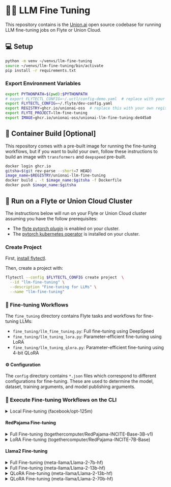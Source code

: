 # 🤖🔧 LLM Fine Tuning

This repository contains is the [Union.ai](https://union.ai/) open source codebase
for running LLM fine-tuning jobs on Flyte or Union Cloud.

## 💻 Setup

```bash
python -m venv ~/venvs/llm-fine-tuning
source ~/venvs/llm-fine-tuning/bin/activate
pip install -r requirements.txt
```

### Export Environment Variables

```bash
export PYTHONPATH=$(pwd):$PYTHONPATH
# export FLYTECTL_CONFIG=~/.uctl/config-demo.yaml  # replace with your flyte/union cloud config
export FLYTECTL_CONFIG=~/.flyte/dev-config.yaml
export REGISTRY=ghcr.io/unionai-oss  # replace this with your own registry
export FLYTE_PROJECT=llm-fine-tuning
export IMAGE=ghcr.io/unionai-oss/unionai-llm-fine-tuning:de445a0
```

## 🐳 Container Build [Optional]

This repository comes with a pre-built image for running the fine-tuning workflows,
but if you want to build your own, follow these instructions to build an image
with `transformers` and `deepspeed` pre-built.

```bash
docker login ghcr.io
gitsha=$(git rev-parse --short=7 HEAD)
image_name=$REGISTRY/unionai-llm-fine-tuning
docker build . -t $image_name:$gitsha -f Dockerfile
docker push $image_name:$gitsha
```

## 🚀 Run on a Flyte or Union Cloud Cluster

The instructions below will run on your Flyte or Union Cloud cluster assuming
you have the follow prerequisites:

- The [flyte pytorch plugin](https://docs.flyte.org/en/latest/deployment/plugins/k8s/index.html#spin-up-a-cluster) is enabled on your cluster.
- The [pytorch kubernetes operator](https://docs.flyte.org/en/latest/deployment/plugins/k8s/index.html#install-the-kubernetes-operator) is installed on your cluster.

### Create Project

First, [install flytectl](https://docs.flyte.org/projects/flytectl/en/latest/).

Then, create a project with:

```bash
flytectl --config $FLYTECTL_CONFIG create project  \
  --id "llm-fine-tuning" \
  --description "Fine-tuning for LLMs" \
  --name "llm-fine-tuning"
```

### 🔀 Fine-tuning Workflows

The `fine_tuning` directory contains Flyte tasks and workflows for fine-tuning
LLMs:

- `fine_tuning/llm_fine_tuning.py`: Full fine-tuning using DeepSpeed
- `fine_tuning/llm_tuning_lora.py`: Parameter-efficient fine-tuning using LoRA
- `fine_tuning/llm_tuning_qlora.py`: Parameter-efficient fine-tuning using 4-bit QLoRA

#### ⚙️ Configuration

The `config` directory contains `*.json` files which correspond to different
configurations for fine-tuning. These are used to determine the model, dataset,
training arguments, and model publishing arguments.

### 👟 Execute Fine-tuning Workflows on the CLI

<details>
<summary>Local Fine-tuning (facebook/opt-125m)</summary>
<p>

```bash
pyflyte run \
    fine_tuning/llm_fine_tuning.py fine_tune \
    --config config/training_config_local.json \
    --deepspeed_config "{}"
```

</p>
</details>

#### RedPajama Fine-tuning

<details>
<summary>Full Fine-tuning (togethercomputer/RedPajama-INCITE-Base-3B-v1)</summary>

<p>

```bash
pyflyte --config $FLYTECTL_CONFIG \
    run --remote \
    --copy-all \
    --project $FLYTE_PROJECT \
    --image $IMAGE \
    fine_tuning/llm_fine_tuning.py fine_tune \
    --config config/training_config_redpajama_3b.json \
    --deepspeed_config config/deepspeed.json
```

</p>
</details>


<details>
<summary>LoRA Fine-tuning (togethercomputer/RedPajama-INCITE-7B-Base)</summary>
<p>

```bash
pyflyte --config $FLYTECTL_CONFIG \
    run --remote \
    --copy-all \
    --project $FLYTE_PROJECT \
    --image $IMAGE \
    fine_tuning/llm_fine_tuning_lora.py fine_tune \
    --config config/training_config_redpajama_7b_lora.json
```

</p>
</details>

#### Llama2 Fine-tuning

<details>
<summary>Full Fine-tuning (meta-llama/Llama-2-7b-hf)</summary>
<p>

```bash
pyflyte --config $FLYTECTL_CONFIG \
    run --remote \
    --copy-all \
    --project $FLYTE_PROJECT \
    --image $IMAGE \
    fine_tuning/llm_fine_tuning.py fine_tune \
    --config config/training_config_llama2_7b.json \
    --deepspeed_config config/deepspeed.json
```

</p>
</details>


<details>
<summary>Full Fine-tuning (meta-llama/Llama-2-13b-hf)</summary>
<p>

```bash
pyflyte --config $FLYTECTL_CONFIG \
    run --remote \
    --copy-all \
    --project $FLYTE_PROJECT \
    --image $IMAGE \
    fine_tuning/llm_fine_tuning.py fine_tune \
    --config config/training_config_llama2_13b.json \
    --deepspeed_config config/deepspeed_llama2_13b.json
```

</p>
</details>


<details>
<summary>QLoRA Fine-tuning (meta-llama/Llama-2-13b-hf)</summary>
<p>

```bash
pyflyte --config $FLYTECTL_CONFIG \
    run --remote \
    --copy-all \
    --project $FLYTE_PROJECT \
    --image $IMAGE \
    fine_tuning/llm_fine_tuning_qlora.py fine_tune \
    --config config/training_config_llama2_13b_qlora.json
```

</p>
</details>

<details>
<summary>QLoRA Fine-tuning (meta-llama/Llama-2-70b-hf)</summary>
<p>

```bash
pyflyte --config $FLYTECTL_CONFIG \
    run --remote \
    --copy-all \
    --project $FLYTE_PROJECT \
    --image $IMAGE \
    fine_tuning/llm_fine_tuning_qlora.py fine_tune \
    --config config/training_config_llama2_70b_qlora.json
```

</p>
</details>
